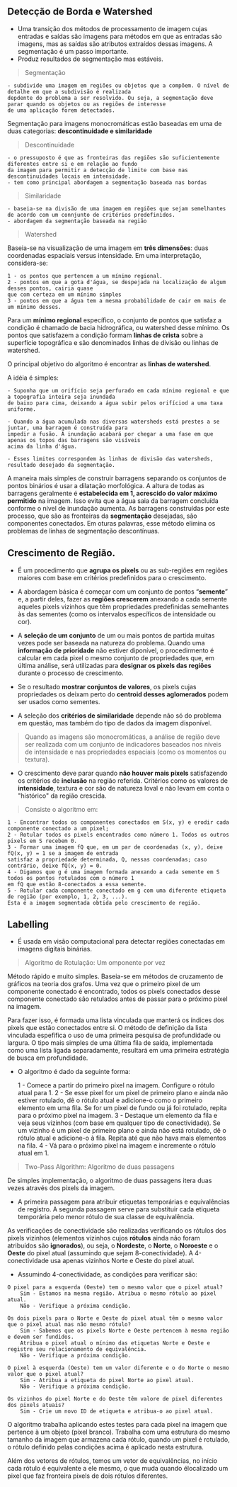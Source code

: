 ## Detecção de Borda e Watershed

- Uma transição dos métodos de processamento de imagem cujas entradas e saídas são imagens para métodos em que as
entradas são imagens, mas as saídas são atributos extraídos dessas imagens. A segmentação é um passo importante.
- Produz resultados de segmentação mas estáveis.

> Segmentação

	- subdivide uma imagem em regiões ou objetos que a compõem. O nível de detalhe em que a subdivisão é realizada
	depdente do problema a ser resolvido. Ou seja, a segmentação deve parar quando os objetos ou as regiões de interesse
	de uma aplicação forem detectados.
	
Segmentação para imagens monocromáticas estão baseadas em uma de duas categorias: **descontinuidade e similaridade**

> Descontinuidade

	- o pressuposto é que as fronteiras das regiões são suficientemente diferentes entre si e em relação ao fundo
	da imagem para permitir a detecção de limite com base nas descontinuidades locais em intensidade.
	- tem como principal abordagem a segmentação baseada nas bordas

> Similaridade

	- baseia-se na divisão de uma imagem em regiões que sejam semelhantes de acordo com um connjunto de critérios predefinidos.
	- abordagem da segmentação baseada na região
	
> Watershed

Baseia-se na visualização de uma imagem em **três dimensões**: duas coordenadas espaciais versus intensidade.
Em uma interpretação, considera-se:

	1 - os pontos que pertencem a um mínimo regional.
	2 - pontos em que a gota d'água, se despejada na localização de algum desses pontos, cairia quase
	que com certeza em um mínimo simples
	3 - pontos em que a água tem a mesma probabilidade de cair em mais de um mínimo desses.

Para um **mínimo regional** específico, o conjunto de pontos que satisfaz a condição é chamado de bacia
hidrográfica, ou watershed desse mínimo. Os pontos que satisfazem a condição formam **linhas de crista** sobre
a superfície topográfica e são denominados linhas de divisão ou linhas de watershed.

O principal objetivo do algoritmo é encontrar as **linhas de watershed**.

A idéia é simples:

	- Suponha que um orifício seja perfurado em cada mínimo regional e que a topografia inteira seja inundada
	de baixo para cima, deixando a água subir pelos orifíciod a uma taxa uniforme.
  
	- Quando a água acumulada nas diversas watersheds está prestes a se juntar, uma barragem é construída para
	impedir a fusão. A inundação acabará por chegar a uma fase em que apenas os topos das barragens são visíveis
	acima da linha d'água.
  
	- Esses limites correspondem às linhas de divisão das watersheds, resultado desejado da segmentação.

A maneira mais simples de construir barragens separando os conjuntos de pontos binários é usar a dilatação morfológica.
A altura de todas as barragens geralmente é **estabelecida em 1, acrescido do valor máximo permitido** na imagem. Isso
evita que a água saia da barragem concluída conforme o nível de inundação aumenta. As barragens construídas por este processo,
que são as fronteiras da **segmentação** desejadas, são componentes conectados. Em oturas palavras, esse método elimina os problemas
de linhas de segmentação descontínuas.

## Crescimento de Região.

- É um procedimento que **agrupa os pixels** ou as sub-regiões em regiões maiores com base em critérios predefinidos para o crescimento.

- A abordagem básica é começar com um conjunto de pontos “**semente**” e, a partir deles, fazer as **regiões crescerem** anexando a cada
semente aqueles pixels vizinhos que têm propriedades predefinidas semelhantes às das sementes (como os intervalos específicos de intensidade ou cor).

- A **seleção de um conjunto** de um ou mais pontos de partida muitas vezes pode ser baseada na natureza do problema. Quando uma **informação de prioridade**
não estiver diponível, o procedirmento é calcular em cada pixel o mesmo conjunto de propriedades que, em última análise, será utilizadas para **designar
os pixels das regiões** durante o processo de crescimento.

- Se o resultado **mostrar conjuntos de valores**, os pixels cujas propriedades os deixam perto do **centroid desses aglomerados** podem ser usados como sementes.

- A seleção dos **critérios de similaridade** depende não só do problema em questão, mas também do tipo de dados da imagem disponível.

> Quando as imagens são monocromáticas, a análise de região deve ser realizada com um conjunto de indicadores baseados nos níveis de intensidade e nas propriedades
espaciais (como os momentos ou textura).

- O crescimento deve parar quando **não houver mais píxels** satisfazendo os critérios de **inclusão** na região referida. Critérios como os valores de **intensidade**,
textura e cor são de natureza loval e não levam em conta o "histórico" da região crescida.

> Consiste o algoritmo em:

	1 - Encontrar todos os componentes conectados em S(x, y) e erodir cada componente conectado a um pixel; 
	2 - Rotular todos os pixels encontrados como número 1. Todos os outros pixels em S recebem 0.
	3 - Formar uma imagem fQ que, em um par de coordenadas (x, y), deixe fQ(x, y) = 1 se a imagem de entrada
	satisfaz a propriedade determinada, Q, nessas coordenadas; caso contrário, deixe fQ(x, y) = 0.
	4 - Digamos que g é uma imagem formada anexando a cada semente em S todos os pontos rotulados com o número 1
	em fQ que estão 8-conectados a essa semente.
	5 - Rotular cada componente conectado em g com uma diferente etiqueta de região (por exemplo, 1, 2, 3, ...).
	Esta é a imagem segmentada obtida pelo crescimento de região.

## Labelling

- É usada em visão computacional para detectar regiões conectadas em imagens digitais binárias.

> Algoritmo de Rotulação: Um omponente por vez

Método rápido e muito simples. Baseia-se em métodos de cruzamento de gráficos na teoria dos grafos. Uma vez que o primeiro pixel de um componente conectado é
encontrado, todos os pixels conectados desse componente conectado são retulados antes de passar para o próximo pixel na imagem.

Para fazer isso, é formada uma lista vinculada que manterá os índices dos pixels que estão conectados entre si. O método de definição da lista vinculada espefifica
o uso de uma primeira pesquisa de profundidade ou largura. O tipo mais simples de uma última fila de saída, implementada como uma lista ligada separadamente, resultará
em uma primeira estratégia de busca em profundidade.

- O algoritmo é dado da seguinte forma:

	1 - Comece a partir do primeiro pixel na imagem. Configure o rótulo atual para 1.
	2 - Se esse pixel for um pixel de primeiro plano e ainda não estiver rotulado, dê 
	o rótulo atual e adicione-o como o primeiro elemento em uma fila. Se for um pixel
	de fundo ou já foi rotulado, repita para o próximo pixel na imagem.
	3 - Destaque um elemento da fila e veja seus vizinhos (com base em qualquer tipo 
	de conectividade). Se um vizinho é um pixel de primeiro plano e ainda não está rotulado,
	dê o rótulo atual e adicione-o à fila. Repita até que não hava mais elementos na fila.
	4 - Vá para o próximo pixel na imagem e incremente o rótulo atual em 1.
	
> Two-Pass Algorithm: Algoritmo de duas passagens

De simples implementação, o algoritmo de duas passagens itera duas vezes através dos pixels da imagem.

- A primeira passagem para atribuir etiquetas temporárias e equivalências de registro. A segunda passagem
serve para substituir cada etiqueta temporária pelo menor rótulo de sua classe de equivalência.

As verificações de conectividade são realizadas verificando os rótulos dos pixels vizinhos (elementos vizinhos
cujos **rótulos** ainda não foram atribuídos são **ignorados**), ou seja, o **Nordeste**, o **Norte**, o **Noroeste**
e o **Oeste** do pixel atual (assumindo que sejam 8-conectividade). A 4-conectividade usa apenas vizinhos Norte e Oeste do pixel atual.

- Assumindo 4-conectividade, as condições para verificar são:

```
O pixel para a esquerda (Oeste) tem o mesmo valor que o pixel atual?
	Sim - Estamos na mesma região. Atribua o mesmo rótulo ao pixel atual.
	Não - Verifique a próxima condição.

Os dois pixels para o Norte e Oeste do pixel atual têm o mesmo valor que o pixel atual mas não mesmo rótulo?
	Sim - Sabemos que os pixels Norte e Oeste pertencem à mesma região e devem ser fundidos.
	Atribua o pixel atual o mínimo das etiquetas Norte e Oeste e registre seu relacionamento de equivalência.
	Não - Verifique a próxima condição.

O pixel à esquerda (Oeste) tem um valor diferente e o do Norte o mesmo valor que o pixel atual?
	Sim - Atribua a etiqueta do pixel Norte ao pixel atual.
	Não - Verifique a próxima condição.

Os vizinhos do pixel Norte e do Oeste têm valore de pixel diferentes dos pixels atuais?
	Sim - Crie um novo ID de etiqueta e atribua-o ao pixel atual.
```

O algoritmo trabalha aplicando estes testes para cada pixel na imagem que pertence à um objeto (pixel branco).
Trabalha com uma estrutura do mesmo tamanho da imagem que armazena cada rótulo, quando um pixel é rotulado, o
rótulo definido pelas condições acima é aplicado nesta estrutura.

Além dos vetores de rótulos, temos um vetor de equivalências, no início cada rótulo é equivalente a ele mesmo,
o que muda quando élocalizado um pixel que faz fronteira pixels de dois rótulos diferentes.
